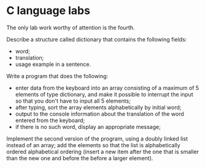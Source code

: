 # C language labs

The only lab work worthy of attention is the fourth. 

Describe a structure called dictionary that contains the following fields:
- word;
- translation;
- usage example in a sentence.


Write a program that does the following:
- enter data from the keyboard into an array consisting of a maximum of 5 elements of type dictionary,
and make it possible to interrupt the input so that you don't have to input all 5
elements; 
- after typing, sort the array elements alphabetically by
initial word;
- output to the console information about the translation of the word entered from the keyboard;
- if there is no such word, display an appropriate message;


Implement the second version of the program, using a doubly linked list instead of an array;
add the elements so that the list is alphabetically ordered
alphabetical ordering (insert a new item after the one that is smaller than the new one and before the
before a larger element).
